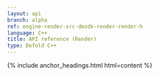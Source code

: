 ```yaml
---
layout: api
branch: alpha
ref: engine-render-src-dmsdk-render-render-h
language: C++
title: API reference (Render)
type: Defold C++
---
```

{% include anchor_headings.html html=content %}